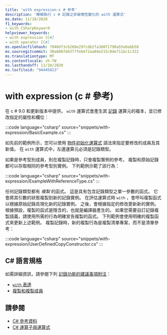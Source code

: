 ```yaml
---
title: 'with expression-c # 參考'
description: '瞭解執行 c # 記錄之非破壞性變化的 with 運算式'
ms.date: 11/10/2020
f1_keywords:
- with_CSharpKeyword
helpviewer_keywords:
- with expression [C#]
- with operator [C#]
ms.openlocfilehash: 7948df3c6260e297cdb2fa380f1790a55e0abb58
ms.sourcegitcommit: 30a686fd4377fe6472aa04e215c0de711bc1c322
ms.translationtype: MT
ms.contentlocale: zh-TW
ms.lasthandoff: 11/10/2020
ms.locfileid: "94445813"
---
```

# <a name="with-expression-c-reference"></a>with expression (c # 參考) 

在 c # 9.0 和更新版本中提供， `with` 運算式會產生其 [記錄](../../whats-new/csharp-9.md#record-types) 運算元的複本，並已修改指定的屬性和欄位：

:::code language="csharp" source="snippets/with-expression/BasicExample.cs" :::

如先前的範例所示，您可以使用 [物件初始化運算式](../../programming-guide/classes-and-structs/object-and-collection-initializers.md) 語法來指定要修改的成員及其新值。 在 `with` 運算式中，左邊運算元必須是記錄類型。

如果是參考型別成員，則在複製記錄時，只會複製實例的參考。 複製和原始記錄都可以存取相同的參考型別實例。 下列範例示範了該行為：

:::code language="csharp" source="snippets/with-expression/ExampleWithReferenceType.cs" :::

任何記錄類型都有 *複製* 的函式。 這是具有包含記錄類型之單一參數的函式。 它會將其引數的狀態複製到新的記錄實例。 在評估運算式時 `with` ，會呼叫複製函式以根據原始記錄具現化新的記錄實例。 之後，會根據指定的修改更新新的實例。 根據預設，複製的函式是隱含的，也就是編譯器產生的。 如果您需要自訂記錄複製語義，請使用所需的行為明確宣告複製的函式。 下列範例會使用明確的複製函式來更新上述範例。 複製記錄時，新的複製行為是複製清單專案，而不是清單參考：

:::code language="csharp" source="snippets/with-expression/UserDefinedCopyConstructor.cs" :::

## <a name="c-language-specification"></a>C# 語言規格

如需詳細資訊，請參閱下列 [記錄功能的建議事項附注](~/_csharplang/proposals/csharp-9.0/records.md)：

- [`with` 表達](~/_csharplang/proposals/csharp-9.0/records.md#with-expression)
- [複製和複製成員](~/_csharplang/proposals/csharp-9.0/records.md#copy-and-clone-members)

## <a name="see-also"></a>請參閱

- [C# 參考資料](../index.md)
- [C# 運算子與運算式](index.md)

